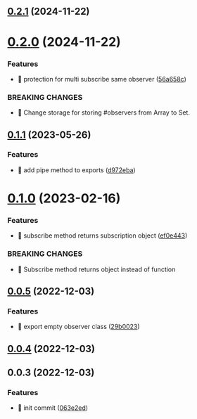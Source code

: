 ## [0.2.1](https://github.com/mjancarik/esmj-observable/compare/v0.2.0...v0.2.1) (2024-11-22)



# [0.2.0](https://github.com/mjancarik/esmj-observable/compare/v0.1.1...v0.2.0) (2024-11-22)


### Features

* 🎸 protection for multi subscribe same observer ([56a658c](https://github.com/mjancarik/esmj-observable/commit/56a658c8045bf89c117d8f51d46338dbf86f3db4))


### BREAKING CHANGES

* 🧨 Change storage for storing #observers from Array to Set.



## [0.1.1](https://github.com/mjancarik/esmj-observable/compare/v0.1.0...v0.1.1) (2023-05-26)


### Features

* 🎸 add pipe method to exports ([d972eba](https://github.com/mjancarik/esmj-observable/commit/d972eba783546bd730d0fb3dcfae1e2cc3a4d6c0))



# [0.1.0](https://github.com/mjancarik/esmj-observable/compare/v0.0.5...v0.1.0) (2023-02-16)


### Features

* 🎸 subscribe method returns subscription object ([ef0e443](https://github.com/mjancarik/esmj-observable/commit/ef0e4439e5c25a02e2ac26c062c24d01d9ffe35f))


### BREAKING CHANGES

* 🧨 Subscribe method returns object instead of function



## [0.0.5](https://github.com/mjancarik/esmj-observable/compare/v0.0.4...v0.0.5) (2022-12-03)


### Features

* 🎸 export empty observer class ([29b0023](https://github.com/mjancarik/esmj-observable/commit/29b0023c9a1ae90c566e642490d538d86e550cf4))



## [0.0.4](https://github.com/mjancarik/esmj-observable/compare/v0.0.3...v0.0.4) (2022-12-03)



## 0.0.3 (2022-12-03)


### Features

* 🎸 init commit ([063e2ed](https://github.com/mjancarik/esmj-observable/commit/063e2ed5ab4182dcc093aefecee701e01906a6c6))



